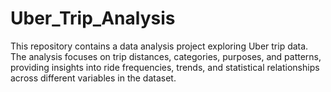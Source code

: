 # Uber_Trip_Analysis
This repository contains a data analysis project exploring Uber trip data. The analysis focuses on trip distances, categories, purposes, and patterns, providing insights into ride frequencies, trends, and statistical relationships across different variables in the dataset.
